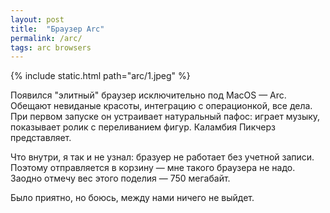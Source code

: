 ```yaml
---
layout: post
title:  "Браузер Arc"
permalink: /arc/
tags: arc browsers
---
```


{% include static.html path="arc/1.jpeg" %}

Появился "элитный" браузер исключительно под MacOS — Arc. Обещают невиданые
красоты, интеграцию с операционкой, все дела. При первом запуске он устраивает
натуральный пафос: играет музыку, показывает ролик с переливанием
фигур. Каламбия Пикчерз представляет.

Что внутри, я так и не узнал: бразуер не работает без учетной записи. Поэтому
отправляется в корзину — мне такого браузера не надо. Заодно отмечу вес этого
поделия — 750 мегабайт.

Было приятно, но боюсь, между нами ничего не выйдет.
